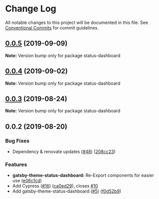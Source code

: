 # Change Log

All notable changes to this project will be documented in this file.
See [Conventional Commits](https://conventionalcommits.org) for commit guidelines.

## [0.0.5](https://github.com/LekoArts/gatsby-themes/compare/status-dashboard@0.0.4...status-dashboard@0.0.5) (2019-09-09)

**Note:** Version bump only for package status-dashboard





## [0.0.4](https://github.com/LekoArts/gatsby-themes/compare/status-dashboard@0.0.3...status-dashboard@0.0.4) (2019-09-02)

**Note:** Version bump only for package status-dashboard





## [0.0.3](https://github.com/LekoArts/gatsby-themes/compare/status-dashboard@0.0.2...status-dashboard@0.0.3) (2019-08-24)

**Note:** Version bump only for package status-dashboard





## 0.0.2 (2019-08-20)


### Bug Fixes

* Dependency & renovate updates ([#48](https://github.com/LekoArts/gatsby-themes/issues/48)) ([208cc23](https://github.com/LekoArts/gatsby-themes/commit/208cc23))


### Features

* **gatsby-theme-status-dashboard:** Re-Export components for easier use ([e06c1cd](https://github.com/LekoArts/gatsby-themes/commit/e06c1cd))
* Add Cypress ([#16](https://github.com/LekoArts/gatsby-themes/issues/16)) ([ca0ed29](https://github.com/LekoArts/gatsby-themes/commit/ca0ed29)), closes [#10](https://github.com/LekoArts/gatsby-themes/issues/10)
* Add gatsby-theme-status-dashboard ([#5](https://github.com/LekoArts/gatsby-themes/issues/5)) ([f0d52b9](https://github.com/LekoArts/gatsby-themes/commit/f0d52b9))
